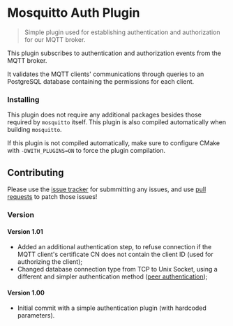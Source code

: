 # Mosquitto Auth Plugin

> Simple plugin used for establishing authentication and authorization for our MQTT broker.

This plugin subscribes to authentication and authorization events from the MQTT broker. 

It validates the MQTT clients' communications through queries to an PostgreSQL database containing the permissions for each client.

### Installing

This plugin does not require any additional packages besides those required by `mosquitto` itself. This plugin is also compiled automatically when building `mosquitto`.

If this plugin is not compiled automatically, make sure to configure CMake with `-DWITH_PLUGINS=ON` to force the plugin compilation.

## Contributing

Please use the [issue tracker](https://bitbucket.org/wow-project/mosquitto-auth-plugin/issues) for submmitting any issues, and use [pull requests](https://bitbucket.org/wow-project/mosquitto-auth-plugin/pull-requests/) to patch those issues!

### Version

#### Version 1.01

 - Added an additional authentication step, to refuse connection if the MQTT client's certificate CN does not contain the client ID (used for authorizing the client);
 - Changed database connection type from TCP to Unix Socket, using a different and simpler authentication method ([peer authentication](https://www.postgresql.org/docs/current/auth-peer.html));

#### Version 1.00

 - Initial commit with a simple authentication plugin (with hardcoded parameters).

